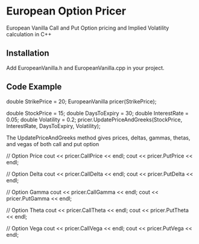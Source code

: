 # European Option Pricer

European Vanilla Call and Put Option pricing and Implied Volatility calculation in C++

## Installation

Add EuropeanVanilla.h and EuropeanVanilla.cpp in your project.

## Code Example

double StrikePrice = 20;
EuropeanVanilla pricer(StrikePrice);

double StockPrice = 15;
double DaysToExpiry = 30;
double InterestRate = 0.05;
double Volatility = 0.2;
pricer.UpdatePriceAndGreeks(StockPrice, InterestRate, DaysToExpiry, Volatility);

The UpdatePriceAndGreeks method gives prices, deltas, gammas, thetas, and vegas of both call and put option

// Option Price
cout << pricer.CallPrice << endl;
cout << pricer.PutPrice << endl;

// Option Delta
cout << pricer.CallDelta << endl;
cout << pricer.PutDelta << endl;

// Option Gamma
cout << pricer.CallGamma << endl;
cout << pricer.PutGamma << endl;

// Option Theta
cout << pricer.CallTheta << endl;
cout << pricer.PutTheta << endl;

// Option Vega
cout << pricer.CallVega << endl;
cout << pricer.PutVega << endl;




